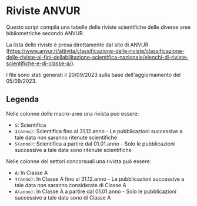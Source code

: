 # Riviste ANVUR

Questo script compila una tabelle delle riviste scientifiche delle diverse aree bibliometriche secondo ANVUR.

La lista delle riviste è presa direttamente dal sito di ANVUR (https://www.anvur.it/attivita/classificazione-delle-riviste/classificazione-delle-riviste-ai-fini-dellabilitazione-scientifica-nazionale/elenchi-di-riviste-scientifiche-e-di-classe-a/).

I file sono stati generati il 20/09/2023 sulla base dell'aggiornamento del 05/09/2023.

## Legenda

Nelle colonne delle macro-aree una rivista può essere:
+ `S`: Scientifica
+ `‡(anno)`: Scientifica fino al 31.12.anno - Le pubblicazioni successive a tale data non saranno ritenute scientifiche
+ `S(anno)`: Scientifica a partire dal 01.01.anno - Solo le pubblicazioni successive a tale data sono ritenute scientifiche

Nelle colonne dei settori concorsuali una rivista può essere:
+ `A`: In Classe A
+ `‡(anno)`: In Classe A fino al 31.12.anno - Le pubblicazioni successive a tale data non saranno considerate di Classe A
+ `A(anno)`: In Classe A a partire dal 01.01.anno - Solo le pubblicazioni successive a tale data sono di Classe A